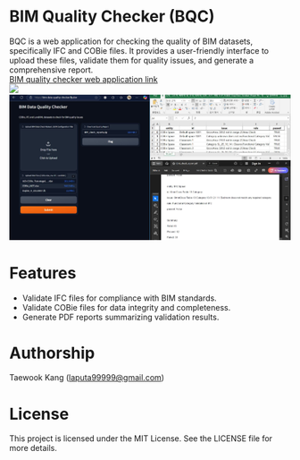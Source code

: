 # BIM Quality Checker (BQC)
BQC is a web application for checking the quality of BIM datasets, specifically IFC and COBie files. It provides a user-friendly interface to upload these files, validate them for quality issues, and generate a comprehensive report.</br>
[BIM quality checker web application link](https://bim-data-quality-checker.fly.dev/)</br>
<img src="https://github.com/mac999/BIM-quality-checker/blob/main/img2.gif" width=800/></br>
<img src="https://github.com/mac999/BIM-quality-checker/blob/main/img1.JPG" width=800/>

# Features
- Validate IFC files for compliance with BIM standards.
- Validate COBie files for data integrity and completeness.
- Generate PDF reports summarizing validation results.

# Authorship
Taewook Kang (laputa99999@gmail.com)

# License
This project is licensed under the MIT License. See the LICENSE file for more details.

